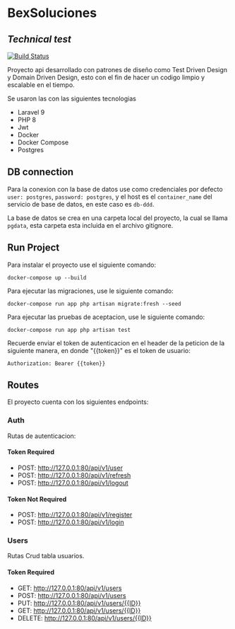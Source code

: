 # BexSoluciones
## _Technical test_

[![Build Status](https://travis-ci.org/joemccann/dillinger.svg?branch=master)](https://travis-ci.org/joemccann/dillinger)

Proyecto api desarrollado con patrones de diseño como Test Driven Design y Domain Driven Design, esto con el fin de hacer un codigo limpio y escalable en el tiempo.

Se usaron las con las siguientes tecnologias

- Laravel 9
- PHP 8
- Jwt
- Docker
- Docker Compose
- Postgres


## DB connection
Para la conexion con la base de datos use como credenciales por defecto `` user: postgres``, ``password: postgres``, y el host es el `` container_name `` del servicio de base de datos, en este caso es ``db-ddd``.

La base de datos se crea en una carpeta local del proyecto, la cual se llama ``pgdata``, esta carpeta esta incluida en el archivo gitignore.

## Run Project

Para instalar el proyecto use el siguiente comando:
```
docker-compose up --build
```

Para ejecutar las migraciones, use le siguiente comando:
```
docker-compose run app php artisan migrate:fresh --seed
```

Para ejecutar las pruebas de aceptacion, use le siguiente comando:
```
docker-compose run app php artisan test
```

Recuerde enviar el token de autenticacion en el header de la peticion de la siguiente manera, en donde "{{token}}" es el token de usuario:
```
Authorization: Bearer {{token}}
```
 ## Routes
 
 El proyecto cuenta con los siguientes endpoints:
 
 ### Auth
 Rutas de autenticacion:
 
 #### Token Required
 - POST: http://127.0.0.1:80/api/v1/user
 - POST: http://127.0.0.1:80/api/v1/refresh
 - POST: http://127.0.0.1:80/api/v1/logout

#### Token Not Required
 - POST: http://127.0.0.1:80/api/v1/register
 - POST: http://127.0.0.1:80/api/v1/login

 ### Users
 Rutas Crud tabla usuarios.
 
  #### Token Required
 - GET: http://127.0.0.1:80/api/v1/users
 - POST: http://127.0.0.1:80/api/v1/users
 - PUT: http://127.0.0.1:80/api/v1/users/{{ID}}
 - GET: http://127.0.0.1:80/api/v1/users/{{ID}}
 - DELETE: http://127.0.0.1:80/api/v1/users/{{ID}}